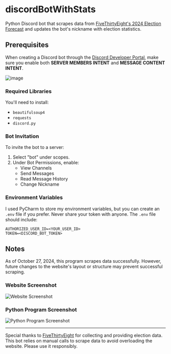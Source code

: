 # discordBotWithStats

Python Discord bot that scrapes data from [FiveThirtyEight's 2024 Election Forecast](https://projects.fivethirtyeight.com/2024-election-forecast/) and updates the bot's nickname with election statistics.

## Prerequisites

When creating a Discord bot through the [Discord Developer Portal](https://discord.com/developers/applications), make sure you enable both **SERVER MEMBERS INTENT** and **MESSAGE CONTENT INTENT**.

![image](https://github.com/user-attachments/assets/24208756-290a-480c-9c85-7e8d690ae890)

### Required Libraries
You'll need to install:
- `beautifulsoup4`
- `requests`
- `discord.py`

### Bot Invitation
To invite the bot to a server:
1. Select "bot" under scopes.
2. Under Bot Permissions, enable:
   - View Channels
   - Send Messages
   - Read Message History
   - Change Nickname

### Environment Variables
I used PyCharm to store my environment variables, but you can create an `.env` file if you prefer. Never share your token with anyone. The `.env` file should include:

```plaintext
AUTHORIZED_USER_ID=<YOUR_USER_ID>
TOKEN=<DISCORD_BOT_TOKEN>
```
## Notes

As of October 27, 2024, this program scrapes data successfully. However, future changes to the website's layout or structure may prevent successful scraping.

### Website Screenshot

![Website Screenshot](https://github.com/user-attachments/assets/5ed60aad-9273-4bd6-868e-109920a93ed2)

### Python Program Screenshot

![Python Program Screenshot](https://github.com/user-attachments/assets/17b656f7-4ee3-4abd-b26c-64d4d2353ba8)

---

Special thanks to [FiveThirtyEight](https://projects.fivethirtyeight.com) for collecting and providing election data. This bot relies on manual calls to scrape data to avoid overloading the website. Please use it responsibly.
